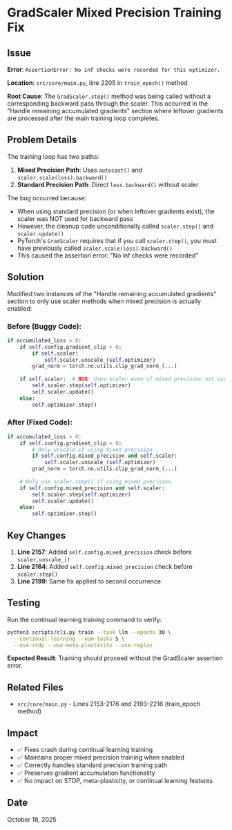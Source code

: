 # GradScaler Mixed Precision Training Fix

## Issue
**Error**: `AssertionError: No inf checks were recorded for this optimizer.`

**Location**: `src/core/main.py`, line 2205 in `train_epoch()` method

**Root Cause**: 
The `GradScaler.step()` method was being called without a corresponding backward pass through the scaler. This occurred in the "Handle remaining accumulated gradients" section where leftover gradients are processed after the main training loop completes.

## Problem Details

The training loop has two paths:
1. **Mixed Precision Path**: Uses `autocast()` and `scaler.scale(loss).backward()`
2. **Standard Precision Path**: Direct `loss.backward()` without scaler

The bug occurred because:
- When using standard precision (or when leftover gradients exist), the scaler was NOT used for backward pass
- However, the cleanup code unconditionally called `scaler.step()` and `scaler.update()`
- PyTorch's `GradScaler` requires that if you call `scaler.step()`, you must have previously called `scaler.scale(loss).backward()`
- This caused the assertion error: "No inf checks were recorded"

## Solution

Modified two instances of the "Handle remaining accumulated gradients" section to only use scaler methods when mixed precision is actually enabled:

### Before (Buggy Code):
```python
if accumulated_loss > 0:
    if self.config.gradient_clip > 0:
        if self.scaler:
            self.scaler.unscale_(self.optimizer)
        grad_norm = torch.nn.utils.clip_grad_norm_(...)
    
    if self.scaler:  # BUG: Uses scaler even if mixed precision not used
        self.scaler.step(self.optimizer)
        self.scaler.update()
    else:
        self.optimizer.step()
```

### After (Fixed Code):
```python
if accumulated_loss > 0:
    if self.config.gradient_clip > 0:
        # Only unscale if using mixed precision
        if self.config.mixed_precision and self.scaler:
            self.scaler.unscale_(self.optimizer)
        grad_norm = torch.nn.utils.clip_grad_norm_(...)
    
    # Only use scaler.step() if using mixed precision
    if self.config.mixed_precision and self.scaler:
        self.scaler.step(self.optimizer)
        self.scaler.update()
    else:
        self.optimizer.step()
```

## Key Changes

1. **Line 2157**: Added `self.config.mixed_precision` check before `scaler.unscale_()`
2. **Line 2164**: Added `self.config.mixed_precision` check before `scaler.step()`
3. **Line 2199**: Same fix applied to second occurrence

## Testing

Run the continual learning training command to verify:
```bash
python3 scripts/cli.py train --task llm --epochs 30 \
  --continual-learning --num-tasks 5 \
  --use-stdp --use-meta-plasticity --use-replay
```

**Expected Result**: Training should proceed without the GradScaler assertion error.

## Related Files

- `src/core/main.py` - Lines 2153-2176 and 2193-2216 (train_epoch method)

## Impact

- ✅ Fixes crash during continual learning training
- ✅ Maintains proper mixed precision training when enabled
- ✅ Correctly handles standard precision training path
- ✅ Preserves gradient accumulation functionality
- ✅ No impact on STDP, meta-plasticity, or continual learning features

## Date
October 18, 2025
